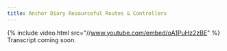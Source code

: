 ```yaml
---
title: Anchor Diary Resourceful Routes & Controllers
---
```


{% include video.html src="//www.youtube.com/embed/oA1PuHz2zBE" %}
Transcript coming soon.
